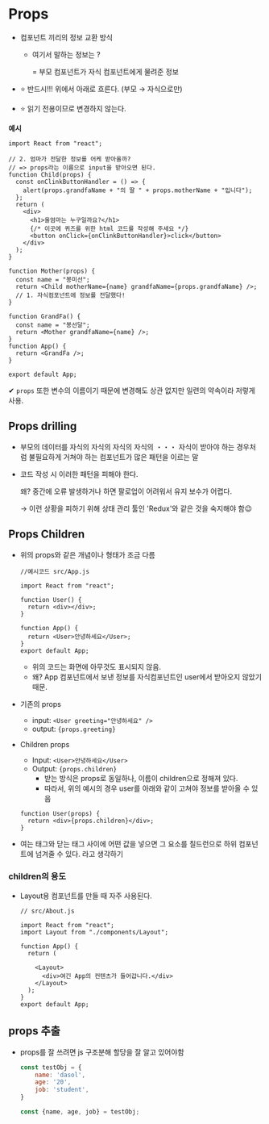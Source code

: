 # Props

+ 컴포넌트 끼리의 정보 교환 방식 

  + 여기서 말하는 정보는 ? 

    = 부모 컴포넌트가 자식 컴포넌트에게 물려준 정보

+ ⭐️ 반드시!!! 위에서 아래로 흐른다. (부모 → 자식으로만)

+ ⭐️ 읽기 전용이므로 변경하지 않는다.



**예시**

```react
import React from "react";

// 2. 엄마가 전달한 정보를 어케 받아올까?
// => props라는 이름으로 input을 받아오면 된다.
function Child(props) {
  const onClinkButtonHandler = () => {
    alert(props.grandfaName + "의 딸 " + props.motherName + "입니다");
  };
  return (
    <div>
      <h1>울엄마는 누구일까요?</h1>
      {/* 이곳에 퀴즈를 위한 html 코드를 작성해 주세요 */}
      <button onClick={onClinkButtonHandler}>click</button>
    </div>
  );
}

function Mother(props) {
  const name = "봉미선";
  return <Child motherName={name} grandfaName={props.grandfaName} />; 
  // 1. 자식컴포넌트에 정보를 전달했다!
}

function GrandFa() {
  const name = "봉선달";
  return <Mother grandfaName={name} />;
}
function App() {
  return <GrandFa />;
}

export default App;
```

✔︎ `props` 또한 변수의 이름이기 때문에 변경해도 상관 없지만 일련의 약속이라 저렇게 사용.



## Props drilling

+ 부모의 데이터를 자식의 자식의 자식의 자식의 ・・・ 자식이 받아야 하는 경우처럼 불필요하게 거쳐야 하는 컴포넌트가 많은 패턴을 이르는 말

+ 코드 작성 시 이러한 패턴을 피해야 한다.

  왜? 중간에 오류 발생하거나 하면 팔로업이 어려워서 유지 보수가 어렵다.

  → 이런 상황을 피하기 위해 상태 관리 툴인 'Redux'와 같은 것을 숙지해야 함😉





## Props Children

+ 위의 props와 같은 개념이나 형태가 조금 다름

  ```react
  //예시코드 src/App.js
  
  import React from "react";
  
  function User() {
    return <div></div>;
  }
  
  function App() {
    return <User>안녕하세요</User>;
  }
  export default App;
  ```

  + 위의 코드는 화면에 아무것도 표시되지 않음.
  + 왜? App 컴포넌트에서 보낸 정보를 자식컴포넌트인 user에서 받아오지 않았기 때문.

+ 기존의 props

  + input: `<User greeting="안녕하세요" />` 
  + output: `{props.greeting}`

+ Children props

  + Input: `<User>안녕하세요</User>`
  + Output: `{props.children}`
    + 받는 방식은 props로 동일하나, 이름이 children으로 정해져 있다.
    + 따라서, 위의 예시의 경우 user를 아래와 같이 고쳐야 정보를 받아올 수 있음

  ```react
  function User(props) {
    return <div>{props.children}</div>;
  }
  ```

+ 여는 태그와 닫는 태그 사이에 어떤 값을 넣으면 그 요소를 칠드런으로 하위 컴포넌트에 넘겨줄 수 있다. 라고 생각하기



### children의 용도

+ Layout용 컴포넌트를 만들 때 자주 사용된다.

  ```react
  // src/About.js
  
  import React from "react";
  import Layout from "./components/Layout";
  
  function App() {
    return (
  
      <Layout> 
        <div>여긴 App의 컨텐츠가 들어갑니다.</div>
      </Layout>
    );
  }
  export default App;
  ```





## props 추출

+ props를 잘 쓰려면 js 구조분해 할당을 잘 알고 있어야함

  ```js
  const testObj = {
      name: 'dasol',
      age: '20',
      job: 'student',    
  }
  
  const {name, age, job} = testObj;
  ```

